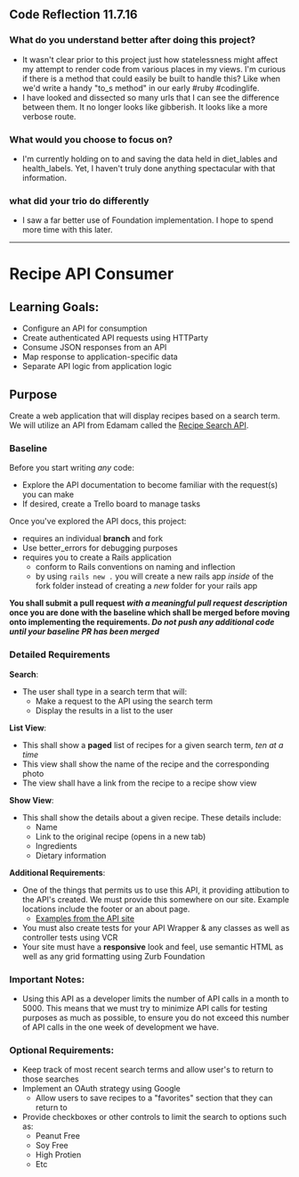 ## Code Reflection 11.7.16

### What do you understand better after doing this project?
- It wasn't clear prior to this project just how statelessness might affect my attempt to render code from various places in my views. I'm curious if there is a method that could easily be built to handle this? Like when we'd write a handy "to_s method" in our early #ruby #codinglife.
- I have looked and dissected so many urls that I can see the difference between them. It no longer looks like gibberish. It looks like a more verbose route.

### What would you choose to focus on?
- I'm currently holding on to and saving the data held in diet_lables and health_labels. Yet, I haven't truly done anything spectacular with that information.

### what did your trio do differently
- I saw a far better use of Foundation implementation. I hope to spend more time with this later.

***
# Recipe API Consumer

## Learning Goals:
- Configure an API for consumption
- Create authenticated API requests using HTTParty
- Consume JSON responses from an API
- Map response to application-specific data
- Separate API logic from application logic

## Purpose
Create a web application that will display recipes based on a search term. We will utilize an API from Edamam called the [Recipe Search API](https://developer.edamam.com/edamam-recipe-api).


### Baseline
Before you start writing _any_ code:

- Explore the API documentation to become familiar with the request(s) you can make
- If desired, create a Trello board to manage tasks

Once you've explored the API docs, this project:

- requires an individual **branch** and fork
- Use better_errors for debugging purposes
- requires you to create a Rails application
  - conform to Rails conventions on naming and inflection
  - by using `rails new .` you will create a new rails app _inside_ of the fork folder instead of creating a _new_ folder for your rails app

**You shall submit a pull request _with a meaningful pull request description_ once you are done with the baseline which shall be merged before moving onto implementing the requirements. _Do not push any additional code until your baseline PR has been merged_**


### Detailed Requirements  
**Search**:  
- The user shall type in a search term that will:
  - Make a request to the API using the search term
  - Display the results in a list to the user

**List View**:  
- This shall show a **paged** list of recipes for a given search term, _ten at a time_
- This view shall show the name of the recipe and the corresponding photo
- The view shall have a link from the recipe to a recipe show view

**Show View**:  
- This shall show the details about a given recipe. These details include:
  - Name
  - Link to the original recipe (opens in a new tab)
  - Ingredients
  - Dietary information

**Additional Requirements**:  
- One of the things that permits us to use this API, it providing attibution to the API's created. We must provide this somewhere on our site. Example locations include the footer or an about page.
  - [Examples from the API site](https://www.dropbox.com/sh/ss34tnh4kyfxkxu/AADNJ_pB7Ou8_MVrYxgM4aQYa?dl=0&preview=Attribution+examples.pdf)
- You must also create tests for your API Wrapper & any classes as well as controller tests using VCR
- Your site must have a **responsive** look and feel, use semantic HTML as well as any grid formatting using Zurb Foundation

### Important Notes:
- Using this API as a developer limits the number of API calls in a month to 5000. This means that we must try to minimize API calls for testing purposes as much as possible, to ensure you do not exceed this number of API calls in the one week of development we have.


### Optional Requirements:
- Keep track of most recent search terms and allow user's to return to those searches
- Implement an OAuth strategy using Google
  - Allow users to save recipes to a "favorites" section that they can return to
-  Provide checkboxes or other controls to limit the search to options such as:
	-  Peanut Free
	-  Soy Free
	-  High Protien
	-  Etc
